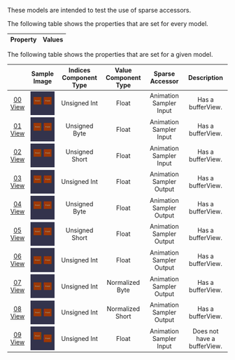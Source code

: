 These models are intended to test the use of sparse accessors.  

The following table shows the properties that are set for every model.  

| Property | **Values** |
| :---: | :---: |

 
The following table shows the properties that are set for a given model.  

|   | Sample Image | Indices Component Type | Value Component Type | Sparse Accessor | Description |
| :---: | :---: | :---: | :---: | :---: | :---: |
| [00](SparseAccessors_00.gltf)<br>[View](https://bghgary.github.io/glTF-Assets-Viewer/?type=Positive&folder=25&model=0) | [<img src="Figures/Thumbnails/SparseAccessors_00.gif" align="middle">](Figures/SampleImages/SparseAccessors_00.gif) | Unsigned Int | Float | Animation Sampler Input | Has a bufferView. |
| [01](SparseAccessors_01.gltf)<br>[View](https://bghgary.github.io/glTF-Assets-Viewer/?type=Positive&folder=25&model=1) | [<img src="Figures/Thumbnails/SparseAccessors_01.gif" align="middle">](Figures/SampleImages/SparseAccessors_01.gif) | Unsigned Byte | Float | Animation Sampler Input | Has a bufferView. |
| [02](SparseAccessors_02.gltf)<br>[View](https://bghgary.github.io/glTF-Assets-Viewer/?type=Positive&folder=25&model=2) | [<img src="Figures/Thumbnails/SparseAccessors_02.gif" align="middle">](Figures/SampleImages/SparseAccessors_02.gif) | Unsigned Short | Float | Animation Sampler Input | Has a bufferView. |
| [03](SparseAccessors_03.gltf)<br>[View](https://bghgary.github.io/glTF-Assets-Viewer/?type=Positive&folder=25&model=3) | [<img src="Figures/Thumbnails/SparseAccessors_03.gif" align="middle">](Figures/SampleImages/SparseAccessors_03.gif) | Unsigned Int | Float | Animation Sampler Output | Has a bufferView. |
| [04](SparseAccessors_04.gltf)<br>[View](https://bghgary.github.io/glTF-Assets-Viewer/?type=Positive&folder=25&model=4) | [<img src="Figures/Thumbnails/SparseAccessors_04.gif" align="middle">](Figures/SampleImages/SparseAccessors_04.gif) | Unsigned Byte | Float | Animation Sampler Output | Has a bufferView. |
| [05](SparseAccessors_05.gltf)<br>[View](https://bghgary.github.io/glTF-Assets-Viewer/?type=Positive&folder=25&model=5) | [<img src="Figures/Thumbnails/SparseAccessors_05.gif" align="middle">](Figures/SampleImages/SparseAccessors_05.gif) | Unsigned Short | Float | Animation Sampler Output | Has a bufferView. |
| [06](SparseAccessors_06.gltf)<br>[View](https://bghgary.github.io/glTF-Assets-Viewer/?type=Positive&folder=25&model=6) | [<img src="Figures/Thumbnails/SparseAccessors_06.gif" align="middle">](Figures/SampleImages/SparseAccessors_06.gif) | Unsigned Int | Float | Animation Sampler Output | Has a bufferView. |
| [07](SparseAccessors_07.gltf)<br>[View](https://bghgary.github.io/glTF-Assets-Viewer/?type=Positive&folder=25&model=7) | [<img src="Figures/Thumbnails/SparseAccessors_07.gif" align="middle">](Figures/SampleImages/SparseAccessors_07.gif) | Unsigned Int | Normalized Byte | Animation Sampler Output | Has a bufferView. |
| [08](SparseAccessors_08.gltf)<br>[View](https://bghgary.github.io/glTF-Assets-Viewer/?type=Positive&folder=25&model=8) | [<img src="Figures/Thumbnails/SparseAccessors_08.gif" align="middle">](Figures/SampleImages/SparseAccessors_08.gif) | Unsigned Int | Normalized Short | Animation Sampler Output | Has a bufferView. |
| [09](SparseAccessors_09.gltf)<br>[View](https://bghgary.github.io/glTF-Assets-Viewer/?type=Positive&folder=25&model=9) | [<img src="Figures/Thumbnails/SparseAccessors_09.gif" align="middle">](Figures/SampleImages/SparseAccessors_09.gif) | Unsigned Int | Float | Animation Sampler Input | Does not have a bufferView. |
 
